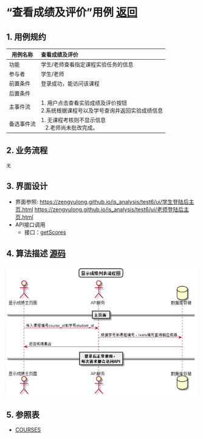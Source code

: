 # “查看成绩及评价”用例 [返回](../../README.md)

## 1. 用例规约

|用例名称|查看成绩及评价|
|-------|:-------------|
|功能|学生/老师查看指定课程实验任务的信息|
|参与者|学生/老师|
|前置条件| 登录成功，能访问该课程|
|后置条件||
|主事件流| 1. 用户点击查看实验成绩及评价按钮<br/>2.系统根据课程号以及学号查询并返回实验成绩信息<br/>|
|备选事件流|1. 无课程考核则不显示信息 <br/>&nbsp;&nbsp; 2.老师尚未批改完成。|

## 2. 业务流程
    无


## 3. 界面设计
- 界面参照: https://zengyulong.github.io/is_analysis/test6/ui/学生登陆后主页.html
https://zengyulong.github.io/is_analysis/test6/ui/老师登陆后主页.html
- API接口调用
    - 接口：[getScores](../接口1/getScores.md)

## 4. 算法描述 [源码](../流程图/查看成绩及评价.wsd)
![查看成绩及评价](../images/流程图/查看成绩及评价.png)
    
## 5. 参照表

- [COURSES](../数据库设计/数据库设计.md/#COURSES)
